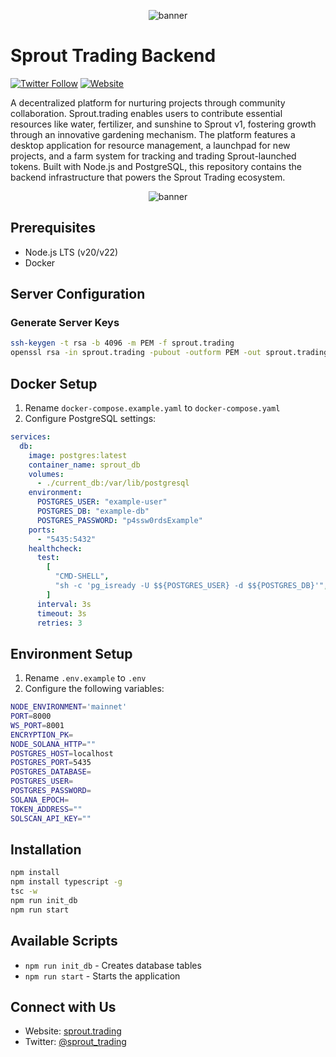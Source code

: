 <p align="center">
  <img src="https://github.com/user-attachments/assets/4b25d26d-5e4b-4d81-8c50-8fd86f553fa8" alt="banner">
</p>

# Sprout Trading Backend

[![Twitter Follow](https://img.shields.io/twitter/follow/sprout_trading?style=social)](https://x.com/sprout_trading)
[![Website](https://img.shields.io/badge/Website-sprout.trading-blue)](https://sprout.trading/)

A decentralized platform for nurturing projects through community collaboration. Sprout.trading enables users to contribute essential resources like water, fertilizer, and sunshine to Sprout v1, fostering growth through an innovative gardening mechanism. The platform features a desktop application for resource management, a launchpad for new projects, and a farm system for tracking and trading Sprout-launched tokens. Built with Node.js and PostgreSQL, this repository contains the backend infrastructure that powers the Sprout Trading ecosystem.

<p align="center">
  <img src="https://github.com/user-attachments/assets/f4411c76-5871-4f07-a8b2-14547d0a8c2d" alt="banner">
</p>

## Prerequisites

- Node.js LTS (v20/v22)
- Docker

## Server Configuration

### Generate Server Keys

```bash
ssh-keygen -t rsa -b 4096 -m PEM -f sprout.trading
openssl rsa -in sprout.trading -pubout -outform PEM -out sprout.trading.pub
```

## Docker Setup

1. Rename `docker-compose.example.yaml` to `docker-compose.yaml`
2. Configure PostgreSQL settings:

```yaml
services:
  db:
    image: postgres:latest
    container_name: sprout_db
    volumes:
      - ./current_db:/var/lib/postgresql
    environment:
      POSTGRES_USER: "example-user"
      POSTGRES_DB: "example-db"
      POSTGRES_PASSWORD: "p4ssw0rdsExample"
    ports:
      - "5435:5432"
    healthcheck:
      test:
        [
          "CMD-SHELL",
          "sh -c 'pg_isready -U $${POSTGRES_USER} -d $${POSTGRES_DB}'",
        ]
      interval: 3s
      timeout: 3s
      retries: 3
```

##  Environment Setup

1. Rename `.env.example` to `.env`
2. Configure the following variables:

```bash
NODE_ENVIRONMENT='mainnet'
PORT=8000
WS_PORT=8001
ENCRYPTION_PK=
NODE_SOLANA_HTTP=""
POSTGRES_HOST=localhost
POSTGRES_PORT=5435
POSTGRES_DATABASE=
POSTGRES_USER=
POSTGRES_PASSWORD=
SOLANA_EPOCH=
TOKEN_ADDRESS=""
SOLSCAN_API_KEY=""
```

## Installation

```bash
npm install
npm install typescript -g
tsc -w
npm run init_db
npm run start
```

## Available Scripts

- `npm run init_db` - Creates database tables
- `npm run start` - Starts the application

## Connect with Us

- Website: [sprout.trading](https://sprout.trading/)
- Twitter: [@sprout_trading](https://x.com/sprout_trading)
